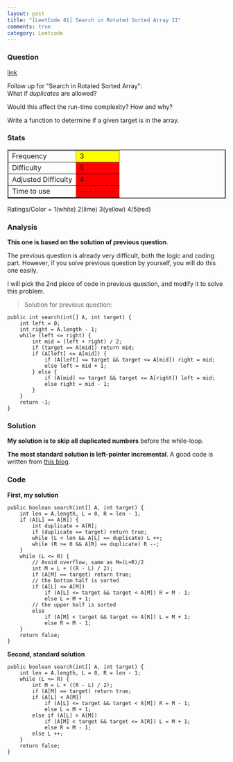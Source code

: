 ```yaml
---
layout: post
title: "[LeetCode 81] Search in Rotated Sorted Array II"
comments: true
category: Leetcode
---
```


### Question

[link](https://oj.leetcode.com/problems/search-in-rotated-sorted-array-ii/)

<div class="question-content">
            <p></p><p>Follow up for "Search in Rotated Sorted Array":<br>
What if <i>duplicates</i> are allowed?</p>

<p>Would this affect the run-time complexity? How and why?</p>

<p>Write a function to determine if a given target is in the array.</p><p></p>
          </div>

### Stats

<table border="2">
	<tr>
		<td>Frequency</td>
		<td bgcolor="yellow">3</td>
	</tr>
	<tr>
		<td>Difficulty</td>
		<td bgcolor="red">5</td>
	</tr>
	<tr>
		<td>Adjusted Difficulty</td>
		<td bgcolor="red">4</td>
	</tr>
	<tr>
		<td>Time to use</td>
		<td bgcolor="red">--------</td>
	</tr>
</table>

Ratings/Color = 1(white) 2(lime) 3(yellow) 4/5(red)

### Analysis

**This one is based on the solution of previous question**.

The previous question is already very difficult, both the logic and coding part. However, if you solve previous question by yourself, you will do this one easily.

I will pick the 2nd piece of code in previous question, and modify it to solve this problem.

> Solution for previous question:

    public int search(int[] A, int target) {
        int left = 0;
        int right = A.length - 1;
        while (left <= right) {
            int mid = (left + right) / 2;
            if (target == A[mid]) return mid;
            if (A[left] <= A[mid]) {
                if (A[left] <= target && target <= A[mid]) right = mid;
                else left = mid + 1;
            } else {
                if (A[mid] <= target && target <= A[right]) left = mid;
                else right = mid - 1;
            }
        }
        return -1;
    }

### Solution

**My solution is to skip all duplicated numbers** before the while-loop.

**The most standard solution is left-pointer incremental**. A good code is written from [this blog](http://www.cnblogs.com/feiling/p/3231196.html).

### Code

**First, my solution**

    public boolean search(int[] A, int target) {
        int len = A.length, L = 0, R = len - 1;
        if (A[L] == A[R]) {
            int duplicate = A[R];
            if (duplicate == target) return true;
            while (L < len && A[L] == duplicate) L ++;
            while (R >= 0 && A[R] == duplicate) R --;
        }
        while (L <= R) {
            // Avoid overflow, same as M=(L+R)/2
            int M = L + ((R - L) / 2);
            if (A[M] == target) return true;
            // the bottom half is sorted
            if (A[L] <= A[M])
                if (A[L] <= target && target < A[M]) R = M - 1;
                else L = M + 1;
            // the upper half is sorted
            else
                if (A[M] < target && target <= A[R]) L = M + 1;
                else R = M - 1;
        }
        return false;
    }

**Second, standard solution**

    public boolean search(int[] A, int target) {
        int len = A.length, L = 0, R = len - 1;
        while (L <= R) {
            int M = L + ((R - L) / 2);
            if (A[M] == target) return true;
            if (A[L] < A[M])
                if (A[L] <= target && target < A[M]) R = M - 1;
                else L = M + 1;
            else if (A[L] > A[M])
                if (A[M] < target && target <= A[R]) L = M + 1;
                else R = M - 1;
            else L ++;
        }
        return false;
    }
